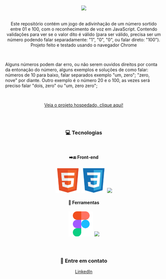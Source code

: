 <br>
<div align="center">
<img src="https://readme-typing-svg.herokuapp.com?font=Montserrat&pause=1000&color=3066BE&center=true&width=435&lines=Reconhecimento+De+Voz">
</div>
<br>
<p align="center">Este repositório contém um jogo de adivinhação de um número sortido entre 01 e 100, com o reconhecimento de voz em JavaScript. Contendo validações para ver se o valor dito é válido (para ser válido, precisa ser um número podendo falar separadamente: "1", "0", "0", ou falar direto: "100"). Projeto feito e testado usando o navegador Chrome<p>
<br>
<p>Alguns números podem dar erro, ou não serem ouvidos direitos por conta da entonação do número, alguns exemplos e soluções de como falar: números de 10 para baixo, falar separados exemplo "um, zero"; "zero, nove" por diante. Outro exemplo é o número 20 e o 100, as vezes será preciso falar "dois, zero" ou "um, zero zero";</p>
<br>
<p  align="center"><a href="https://barbourdev.github.io/ReconhecimentoDeVozJS/" target="_blank">Veja o projeto hospedado, clique aqui!<a/></p>
  
##

<br>
<h3 align="center"> 💻 Tecnologias</h3>
<br>

<div align="center">
  
  <h4> ➡️🔚 Front-end<h4>
  <img src="https://raw.githubusercontent.com/devicons/devicon/master/icons/html5/html5-original.svg" width="80px">
  <img src="https://raw.githubusercontent.com/devicons/devicon/master/icons/css3/css3-original.svg" width="80px">
  <img src="https://icongr.am/devicon/javascript-original.svg?size=100&color=currentColor" width="80px">
  
  <h4> 🔧 Ferramentas<h4>
  <img src="https://raw.githubusercontent.com/devicons/devicon/master/icons/figma/figma-original.svg" width="80px">
  <img src="https://icongr.am/devicon/git-original.svg?size=128&color=ffffff" width="80px">
</div>
<br>

##

<div align="center">
<h3 align="center">📢 Entre em contato</h3>
<a href="https://www.linkedin.com/in/felipebarbour/" target="_blank">LinkedIn<a/>
</div>

